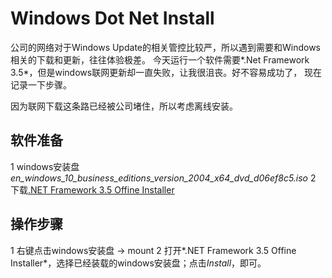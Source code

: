 # Windows Dot Net Install

公司的网络对于Windows Update的相关管控比较严，所以遇到需要和Windows相关的下载和更新，往往体验极差。
今天运行一个软件需要*.Net Framework 3.5*，但是windows联网更新却一直失败，让我很沮丧。好不容易成功了，
现在记录一下步骤。

因为联网下载这条路已经被公司堵住，所以考虑离线安装。

## 软件准备
1 windows安装盘*en_windows_10_business_editions_version_2004_x64_dvd_d06ef8c5.iso*
2 下载[.NET Framework 3.5 Offine Installer](https://sourceforge.net/projects/netframework35offlineinstaller/)

## 操作步骤
1 右键点击windows安装盘 -> mount
2 打开*.NET Framework 3.5 Offine Installer*，选择已经装载的windows安装盘；点击*Install*，即可。
